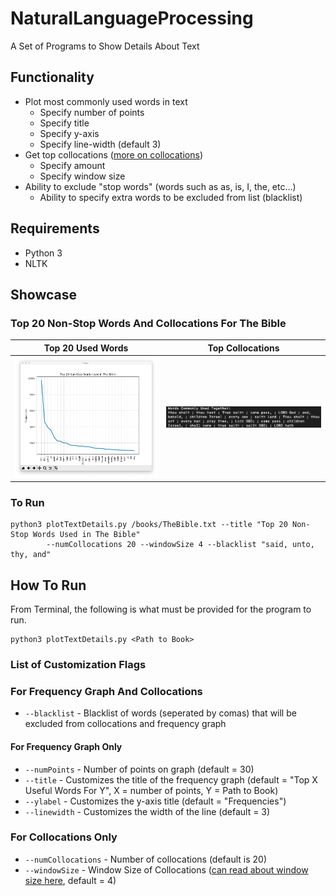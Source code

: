 # NaturalLanguageProcessing
A Set of Programs to Show Details About Text

## Functionality
 * Plot most commonly used words in text
    * Specify number of points
    * Specify title
    * Specify y-axis
    * Specify line-width (default 3)
 * Get top collocations ([more on collocations](https://nlp.stanford.edu/fsnlp/promo/colloc.pdf))
    * Specify amount
    * Specify window size
 * Ability to exclude "stop words" (words such as as, is, I, the, etc...)
    * Ability to specify extra words to be excluded from list (blacklist)

## Requirements
* Python 3
* NLTK

## Showcase
### Top 20 Non-Stop Words And Collocations For The Bible
| Top 20 Used Words | Top Collocations |
| ------------- | ------------- | 
| <img src="results/TheBibleTop20NonStopWords.png" width="400"> | <img src="results/TheBibleTop20CollocationsNonStop.png" width="400"> | 

### To Run
```
python3 plotTextDetails.py /books/TheBible.txt --title "Top 20 Non-Stop Words Used in The Bible" 
        --numCollocations 20 --windowSize 4 --blacklist "said, unto, thy, and"
```

## How To Run
From Terminal, the following is what must be provided for the program to run.
```
python3 plotTextDetails.py <Path to Book>
```
### List of Customization Flags
### For Frequency Graph And Collocations
 * ```--blacklist``` - Blacklist of words (seperated by comas) that will be excluded from collocations and frequency graph
#### For Frequency Graph Only
 * ```--numPoints``` - Number of points on graph (default = 30)
 * ```--title``` - Customizes the title of the frequency graph (default = "Top X Useful Words For Y", X = number of points, Y = Path to Book)
 * ```--ylabel``` - Customizes the y-axis title (default = "Frequencies")
 * ```--linewidth``` - Customizes the width of the line (default = 3)
### For Collocations Only
 * ```--numCollocations``` - Number of collocations (default is 20)
 * ```--windowSize``` - Window Size of Collocations ([can read about window size here](https://nlp.stanford.edu/fsnlp/promo/colloc.pdf), default = 4)
